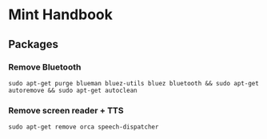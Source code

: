 # Mint Handbook

## Packages

### Remove Bluetooth

```shell
sudo apt-get purge blueman bluez-utils bluez bluetooth && sudo apt-get autoremove && sudo apt-get autoclean
```

### Remove screen reader + TTS

```shell
sudo apt-get remove orca speech-dispatcher
```
